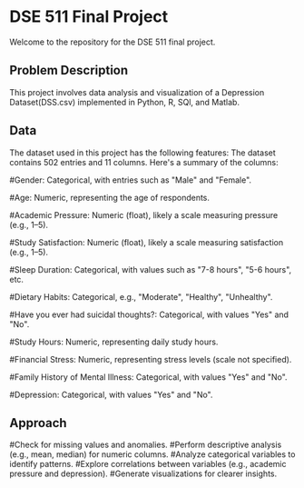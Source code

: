 # DSE 511 Final Project

Welcome to the repository for the DSE 511 final project.

## Problem Description
This project involves data analysis and visualization of a Depression Dataset(DSS.csv) implemented in Python, R, SQl, and Matlab. 

## Data
The dataset used in this project has the following features:
The dataset contains 502 entries and 11 columns. 
Here's a summary of the columns:

#Gender: Categorical, with entries such as "Male" and "Female".

#Age: Numeric, representing the age of respondents.

#Academic Pressure: Numeric (float), likely a scale measuring pressure (e.g., 1–5).

#Study Satisfaction: Numeric (float), likely a scale measuring satisfaction (e.g., 1–5).

#Sleep Duration: Categorical, with values such as "7-8 hours", "5-6 hours", etc.

#Dietary Habits: Categorical, e.g., "Moderate", "Healthy", "Unhealthy".

#Have you ever had suicidal thoughts?: Categorical, with values "Yes" and "No".

#Study Hours: Numeric, representing daily study hours.

#Financial Stress: Numeric, representing stress levels (scale not specified).

#Family History of Mental Illness: Categorical, with values "Yes" and "No".

#Depression: Categorical, with values "Yes" and "No".

## Approach
#Check for missing values and anomalies.
#Perform descriptive analysis (e.g., mean, median) for numeric columns.
#Analyze categorical variables to identify patterns.
#Explore correlations between variables (e.g., academic pressure and depression).
#Generate visualizations for clearer insights.
